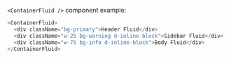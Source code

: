 `<ContainerFluid />` component example:

```js
<ContainerFluid>
  <div className="bg-primary">Header Fluid</div>
  <div className="w-25 bg-warning d-inline-block">Sidebar Fluid</div>
  <div className="w-75 bg-info d-inline-block">Body Fluid</div>
</ContainerFluid>
```
